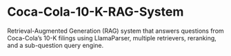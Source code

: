 # Coca-Cola-10-K-RAG-System
Retrieval-Augmented Generation (RAG) system that answers questions from Coca-Cola’s 10-K filings using LlamaParser, multiple retrievers, reranking, and a sub-question query engine.
